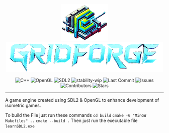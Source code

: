 <div align="center">
  <div style="">
    <img src="gitassets/images/logo.png" alt="drawing" width="150"/>
    <img src="gitassets/images/name.png" alt="drawing" width="500"/>
  </div>

![C++](https://img.shields.io/badge/C++-%2300599C.svg?logo=c%2B%2B&logoColor=white)
![OpenGL](https://img.shields.io/badge/OpenGL-white?logo=OpenGL)
![SDL2](https://img.shields.io/badge/SDL2-black)
![stability-wip](https://img.shields.io/badge/stability-wip-lightgrey.svg)
![Last Commit](https://img.shields.io/github/last-commit/mohammadyehya/GridForge)
![Issues](https://img.shields.io/github/issues/mohammadyehya/GridForge)
![Contributors](https://img.shields.io/github/contributors/mohammadyehya/GridForge)
![Stars](https://img.shields.io/github/stars/mohammadyehya/GridForge)

</div>

---

A game engine created using SDL2 &amp; OpenGL to enhance development of isometric games.

To build the File just run these commands
`cd build`
`cmake -G "MinGW Makefiles" ..`
`cmake --build .`
Then just run the executable file
`learnSDL2.exe`
